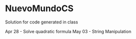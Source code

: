NuevoMundoCS
============

Solution for code generated in class

Apr 28 - Solve quadratic formula
May 03 - String Manipulation
